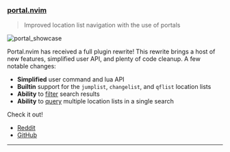 <h3 id="portal.nvim">
  <a href="#portal.nvim">
    <span class="icon-text">
      <span class="icon">
        <i class="fa-solid fa-book"></i>
      </span>
    </span>
    <span>portal.nvim</span>
  </a>
</h3>

> Improved location list navigation with the use of portals

![portal_showcase](https://user-images.githubusercontent.com/2467016/222644459-264e22e7-496a-4d4e-bfcb-e96efda0003d.gif)

Portal.nvim has received a full plugin rewrite! This rewrite brings a host of new features, simplified user API, and plenty of code cleanup. A few notable changes:

- **Simplified** user command and lua API
- **Builtin** support for the `jumplist`, `changelist`, and `qflist` location lists
- **Ability** to [filter](https://github.com/cbochs/portal.nvim#filters) search results
- **Ability** to [query](https://github.com/cbochs/portal.nvim#portal-api) multiple location lists in a single search

Check it out!

- [Reddit](https://www.reddit.com/r/neovim/comments/11h29zb/updates_to_portalnvim_plugin_rewrite_new_features/)
- [GitHub](https://github.com/cbochs/portal.nvim)

---
